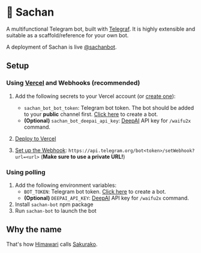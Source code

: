 # 🌸 Sachan

A multifunctional Telegram bot, built with [Telegraf](https://telegraf.js.org/). It is highly extensible and suitable as a scaffold/reference for your own bot.

A deployment of Sachan is live [@sachanbot](https://t.me/sachanbot).

## Setup

### Using [Vercel](http://vercel.com/) and Webhooks (recommended)

1. Add the following secrets to your Vercel account (or [create one](https://vercel.com/signup)):

   - `sachan_bot_bot_token`: Telegram bot token. The bot should be added to your **public** channel first. [Click here](http://t.me/BotFather) to create a bot.
   - **(Optional)** `sachan_bot_deepai_api_key`: [DeepAI](https://deepai.org/) API key for `/waifu2x` command.

2. [Deploy to Vercel](https://vercel.com/import/project?template=http://github.com/kidonng/sachan-bot)
3. [Set up the Webhook](https://core.telegram.org/bots/api#setwebhook): `https://api.telegram.org/bot<token>/setWebhook?url=<url>` (**Make sure to use a private URL!**)

### Using polling

1. Add the following environment variables:
   - `BOT_TOKEN`: Telegram bot token. [Click here](http://t.me/BotFather) to create a bot.
   - **(Optional)** `DEEPAI_API_KEY`: [DeepAI](https://deepai.org/) API key for `/waifu2x` command.
2. Install `sachan-bot` npm package
3. Run `sachan-bot` to launch the bot

## Why the name

That's how [Himawari](https://yuruyuri.fandom.com/wiki/Himawari_Furutani) calls [Sakurako](https://yuruyuri.fandom.com/wiki/Sakurako_%C5%8Cmuroac).
